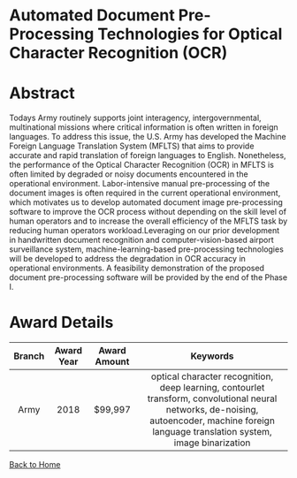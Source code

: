 
Automated Document Pre-Processing Technologies for Optical Character Recognition (OCR)
======================================================================================

# Abstract


Todays Army routinely supports joint interagency, intergovernmental, multinational missions where critical information is often written in foreign languages. To address this issue, the U.S. Army has developed the Machine Foreign Language Translation System (MFLTS) that aims to provide accurate and rapid translation of foreign languages to English. Nonetheless, the performance of the Optical Character Recognition (OCR) in MFLTS is often limited by degraded or noisy documents encountered in the operational environment. Labor-intensive manual pre-processing of the document images is often required in the current operational environment, which motivates us to develop automated document image pre-processing software to improve the OCR process without depending on the skill level of human operators and to increase the overall efficiency of the MFLTS task by reducing human operators workload.Leveraging on our prior development in handwritten document recognition and computer-vision-based airport surveillance system, machine-learning-based pre-processing technologies will be developed to address the degradation in OCR accuracy in operational environments. A feasibility demonstration of the proposed document pre-processing software will be provided by the end of the Phase I.  

# Award Details

|Branch|Award Year|Award Amount|Keywords|
| :---: | :---: | :---: | :---: |
|Army|2018|$99,997|optical character recognition, deep learning, contourlet transform, convolutional neural networks, de-noising, autoencoder, machine foreign language translation system, image binarization|
  
  


[Back to Home](https://github.com/chrischow/dod_sbir_awards/Reports/CC/#1010)